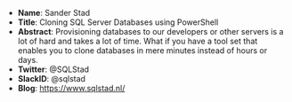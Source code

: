 * **Name**: Sander Stad
* **Title**: Cloning SQL Server Databases using PowerShell
* **Abstract**: Provisioning databases to our developers or other servers is a lot of hard and takes a lot of time. What if you have a tool set that enables you to clone databases in mere minutes instead of hours or days.
* **Twitter**: @SQLStad
* **SlackID**: @sqlstad
* **Blog**: https://www.sqlstad.nl/
